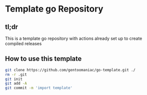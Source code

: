 # Template go Repository

## tl;dr

This is a template go repository with actions already set up to create compiled releases

## How to use this template

```bash
git clone https://github.com/gentoomaniac/go-template.git ./
rm -r .git
git init
git add -A
git commit -m 'import template'
```
